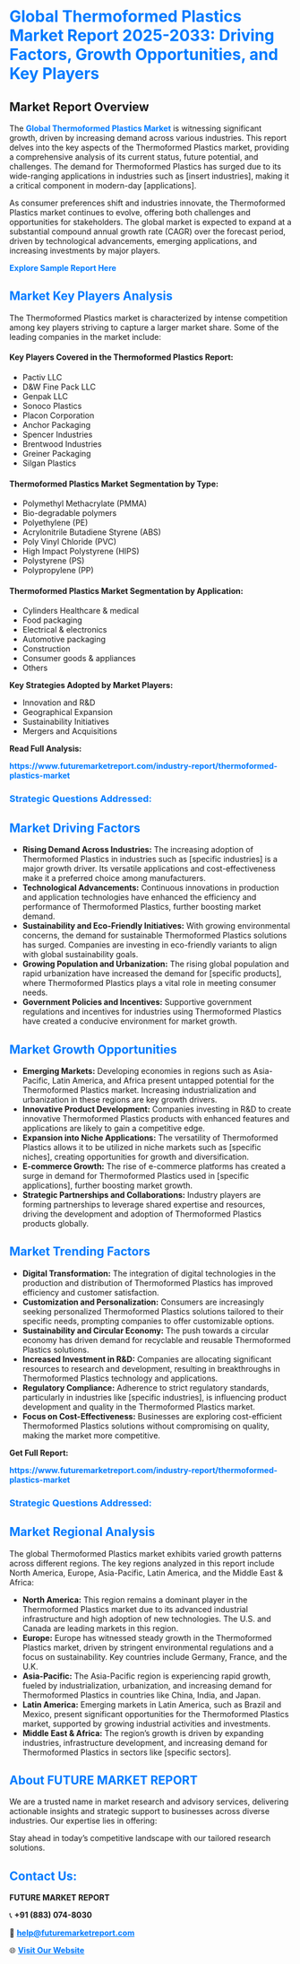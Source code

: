 <h1 style="color: #007BFF;">Global Thermoformed Plastics Market Report 2025-2033: Driving Factors, Growth Opportunities, and Key Players</h1>

<section id="overview">
<h2>Market Report Overview</h2>
<p>The <a href="https://www.futuremarketreport.com/industry-report/thermoformed-plastics-market" style="color: #007BFF; text-decoration: none;"><strong>Global Thermoformed Plastics Market</strong></a> is witnessing significant growth, driven by increasing demand across various industries. This report delves into the key aspects of the Thermoformed Plastics market, providing a comprehensive analysis of its current status, future potential, and challenges. The demand for Thermoformed Plastics has surged due to its wide-ranging applications in industries such as [insert industries], making it a critical component in modern-day [applications].</p>
<p>As consumer preferences shift and industries innovate, the Thermoformed Plastics market continues to evolve, offering both challenges and opportunities for stakeholders. The global market is expected to expand at a substantial compound annual growth rate (CAGR) over the forecast period, driven by technological advancements, emerging applications, and increasing investments by major players.</p>
</section>

<section id="overview">
<p><a href="https://www.futuremarketreport.com/request-sample/reportId=109645" style="color: #007BFF; text-decoration: none;"><strong>Explore Sample Report Here</strong></a></p>
</section>

<section id="key-players">
<h2 style="color: #007BFF;">Market Key Players Analysis</h2>
<p>The Thermoformed Plastics market is characterized by intense competition among key players striving to capture a larger market share. Some of the leading companies in the market include:</p>
<h4>Key Players Covered in the Thermoformed Plastics Report:</h4>
<ul><li>Pactiv LLC</li><li>D&amp;W Fine Pack LLC</li><li>Genpak LLC</li><li>Sonoco Plastics</li><li>Placon Corporation</li><li>Anchor Packaging</li><li>Spencer Industries</li><li>Brentwood Industries</li><li>Greiner Packaging</li><li>Silgan Plastics</li></ul>
<h4>Thermoformed Plastics Market Segmentation by Type:</h4>
<ul><li>Polymethyl Methacrylate (PMMA)</li><li>Bio-degradable polymers</li><li>Polyethylene (PE)</li><li>Acrylonitrile Butadiene Styrene (ABS)</li><li>Poly Vinyl Chloride (PVC)</li><li>High Impact Polystyrene (HIPS)</li><li>Polystyrene (PS)</li><li>Polypropylene (PP)</li></ul>

<h4>Thermoformed Plastics Market Segmentation by Application:</h4>
<ul><li>Cylinders Healthcare &amp; medical</li><li>Food packaging</li><li>Electrical &amp; electronics</li><li>Automotive packaging</li><li>Construction</li><li>Consumer goods &amp; appliances</li><li>Others</li></ul>
<p><strong>Key Strategies Adopted by Market Players:</strong></p>
<ul>
<li>Innovation and R&D</li>
<li>Geographical Expansion</li>
<li>Sustainability Initiatives</li>
<li>Mergers and Acquisitions</li>
</ul>
</section>

<section>
<p><strong>Read Full Analysis: </strong></p><a href="https://www.futuremarketreport.com/industry-report/thermoformed-plastics-market" style="color: #007BFF; text-decoration: none;"><strong>https://www.futuremarketreport.com/industry-report/thermoformed-plastics-market</strong></a>
<h3 style="color: #007BFF;">Strategic Questions Addressed:</h3>
</section>

<section id="driving-factors">
<h2 style="color: #007BFF;">Market Driving Factors</h2>
<ul>
<li><strong>Rising Demand Across Industries:</strong> The increasing adoption of Thermoformed Plastics in industries such as [specific industries] is a major growth driver. Its versatile applications and cost-effectiveness make it a preferred choice among manufacturers.</li>
<li><strong>Technological Advancements:</strong> Continuous innovations in production and application technologies have enhanced the efficiency and performance of Thermoformed Plastics, further boosting market demand.</li>
<li><strong>Sustainability and Eco-Friendly Initiatives:</strong> With growing environmental concerns, the demand for sustainable Thermoformed Plastics solutions has surged. Companies are investing in eco-friendly variants to align with global sustainability goals.</li>
<li><strong>Growing Population and Urbanization:</strong> The rising global population and rapid urbanization have increased the demand for [specific products], where Thermoformed Plastics plays a vital role in meeting consumer needs.</li>
<li><strong>Government Policies and Incentives:</strong> Supportive government regulations and incentives for industries using Thermoformed Plastics have created a conducive environment for market growth.</li>
</ul>
</section>

<section id="growth-opportunities">
<h2 style="color: #007BFF;">Market Growth Opportunities</h2>
<ul>
<li><strong>Emerging Markets:</strong> Developing economies in regions such as Asia-Pacific, Latin America, and Africa present untapped potential for the Thermoformed Plastics market. Increasing industrialization and urbanization in these regions are key growth drivers.</li>
<li><strong>Innovative Product Development:</strong> Companies investing in R&D to create innovative Thermoformed Plastics products with enhanced features and applications are likely to gain a competitive edge.</li>
<li><strong>Expansion into Niche Applications:</strong> The versatility of Thermoformed Plastics allows it to be utilized in niche markets such as [specific niches], creating opportunities for growth and diversification.</li>
<li><strong>E-commerce Growth:</strong> The rise of e-commerce platforms has created a surge in demand for Thermoformed Plastics used in [specific applications], further boosting market growth.</li>
<li><strong>Strategic Partnerships and Collaborations:</strong> Industry players are forming partnerships to leverage shared expertise and resources, driving the development and adoption of Thermoformed Plastics products globally.</li>
</ul>
</section>

<section id="trending-factors">
<h2 style="color: #007BFF;">Market Trending Factors</h2>
<ul>
<li><strong>Digital Transformation:</strong> The integration of digital technologies in the production and distribution of Thermoformed Plastics has improved efficiency and customer satisfaction.</li>
<li><strong>Customization and Personalization:</strong> Consumers are increasingly seeking personalized Thermoformed Plastics solutions tailored to their specific needs, prompting companies to offer customizable options.</li>
<li><strong>Sustainability and Circular Economy:</strong> The push towards a circular economy has driven demand for recyclable and reusable Thermoformed Plastics solutions.</li>
<li><strong>Increased Investment in R&D:</strong> Companies are allocating significant resources to research and development, resulting in breakthroughs in Thermoformed Plastics technology and applications.</li>
<li><strong>Regulatory Compliance:</strong> Adherence to strict regulatory standards, particularly in industries like [specific industries], is influencing product development and quality in the Thermoformed Plastics market.</li>
<li><strong>Focus on Cost-Effectiveness:</strong> Businesses are exploring cost-efficient Thermoformed Plastics solutions without compromising on quality, making the market more competitive.</li>
</ul>
</section>

<section>
<p><strong>Get Full Report: </strong></p><a href="https://www.futuremarketreport.com/industry-report/thermoformed-plastics-market" style="color: #007BFF; text-decoration: none;"><strong>https://www.futuremarketreport.com/industry-report/thermoformed-plastics-market</strong></a>
<h3 style="color: #007BFF;">Strategic Questions Addressed:</h3>
</section>


<section id="regional-analysis">
<h2 style="color: #007BFF;">Market Regional Analysis</h2>
<p>The global Thermoformed Plastics market exhibits varied growth patterns across different regions. The key regions analyzed in this report include North America, Europe, Asia-Pacific, Latin America, and the Middle East & Africa:</p>
<ul>
<li><strong>North America:</strong> This region remains a dominant player in the Thermoformed Plastics market due to its advanced industrial infrastructure and high adoption of new technologies. The U.S. and Canada are leading markets in this region.</li>
<li><strong>Europe:</strong> Europe has witnessed steady growth in the Thermoformed Plastics market, driven by stringent environmental regulations and a focus on sustainability. Key countries include Germany, France, and the U.K.</li>
<li><strong>Asia-Pacific:</strong> The Asia-Pacific region is experiencing rapid growth, fueled by industrialization, urbanization, and increasing demand for Thermoformed Plastics in countries like China, India, and Japan.</li>
<li><strong>Latin America:</strong> Emerging markets in Latin America, such as Brazil and Mexico, present significant opportunities for the Thermoformed Plastics market, supported by growing industrial activities and investments.</li>
<li><strong>Middle East & Africa:</strong> The region’s growth is driven by expanding industries, infrastructure development, and increasing demand for Thermoformed Plastics in sectors like [specific sectors].</li>
</ul>
</section>

<footer>
<h2 style="color: #007BFF;">About FUTURE MARKET REPORT</h2>
<p>We are a trusted name in market research and advisory services, delivering actionable insights and strategic support to businesses across diverse industries. Our expertise lies in offering:</p>

<p>Stay ahead in today’s competitive landscape with our tailored research solutions.</p>

<h2 style="color: #007BFF;">Contact Us:</h2>
<p><strong>FUTURE MARKET REPORT</strong></p>
<p>📞 <strong>+91 (883) 074-8030</strong></p>
<p>📧 <strong><a href="mailto:help@futuremarketreport.com" style="color: #007BFF;">help@futuremarketreport.com</a></strong></p>
<p>🌐 <strong><a href="https://www.futuremarketreport.com/" style="color: #007BFF;">Visit Our Website</a></strong></p>
</footer>